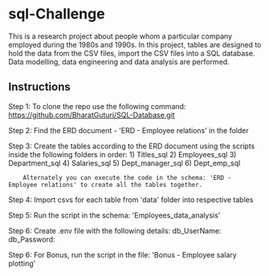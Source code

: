 # sql-Challenge

This is a research project about people whom a particular company employed during the 1980s and 1990s. In this project, tables are designed to hold the data from the CSV files, import the CSV files into a SQL database. Data modelling, data engineering and data analysis are performed. 

## Instructions
Step 1: To clone the repo use the following command:
  https://github.com/BharatGuturi/SQL-Database.git
  
Step 2: Find the ERD document - 'ERD - Employee relations' in the folder

Step 3: Create the tables according to the ERD document using the scripts inside the following folders in order:
        1)  Titles_sql
        2)  Employees_sql 
        3)  Department_sql
        4)  Salaries_sql
        5)  Dept_manager_sql
        6)  Dept_emp_sql
  
        Alternately you can execute the code in the schema: 'ERD - Employee relations' to create all the tables together.
 
 Step 4: Import csvs for each table from 'data' folder into respective tables
 
 Step 5: Run the script in the schema: 'Employees_data_analysis'
 
 Step 6: Create .env file with the following details:
          db_UserName: <your database username>
          db_Password: <your database password>
 
 Step 6: For Bonus, run the script in the file: 'Bonus - Employee salary plotting'
          
